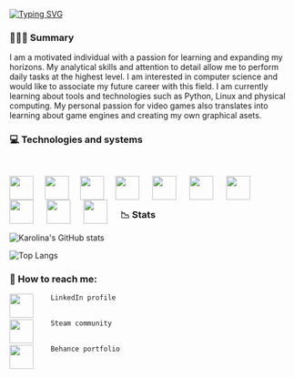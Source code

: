 
<!-- <p align="center">
  <img width="300" height="300" src="https://user-images.githubusercontent.com/68974023/208530672-9149f879-4404-4a70-9a2c-4a17f8c02a22.png">
</p> -->
  


[![Typing SVG](https://readme-typing-svg.demolab.com?font=consolas&weight=500&size=60&pause=1000&color=000000AA&background=7BA1F100&center=true&vCenter=true&width=435&lines=Karolina+Sas)](https://git.io/typing-svg)

<h3> 👩🏻‍💻 Summary </h3>


I am a motivated individual with a passion for learning and expanding my horizons. 
My analytical skills and attention to detail allow me to perform daily tasks at the highest level. 
I am interested in computer science and would like to associate my future career with this field.
I am currently learning about tools and technologies such as Python, Linux and physical computing. 
My personal passion for video games also translates into learning about game engines and creating my own graphical asets.

<h3> 💻 Technologies and systems </h3><br />



<p align="center">
<img align="left" img height="42" width="42" style="margin-right: 20px;" src="https://cdn.simpleicons.org/Linux/E582D8" /> 
<img align="left" img height="42" width="42" style="margin-right: 20px;" src="https://cdn.simpleicons.org/Windows/E582D8" /> 
<img align="left" img height="42" width="42" style="margin-right: 20px;"  src="https://cdn.simpleicons.org/Raspberrypi/E582D8" />
<img align="left" img height="42" width="42" style="padding-right:20px;"  src="https://cdn.simpleicons.org/Python/E582D8" />
<img align="left" img height="42" width="42" style="padding-right:20px;"  src="https://cdn.simpleicons.org/mySQL/E582D8" />
<img align="left" img height="42" width="42" style="padding-right:20px;"  src="https://cdn.simpleicons.org/CSS3/E582D8" />
<img align="left" img height="42" width="42" style="padding-right:20px;"  src="https://cdn.simpleicons.org/HTML5/E582D8" />
<img align="left" img height="42" width="42" style="padding-right:20px;"  src="https://cdn.simpleicons.org/Wireshark/E582D8" />
<img align="left" img height="42" width="42" style="padding-right:20px;"  src="https://cdn.simpleicons.org/Unity/E582D8" />
<img align="left" img height="42" width="42" style="padding-right:20px;"  src="https://cdn.simpleicons.org/Github/E582D8" />
 </p>

<br />
  
<br />
 <h3>📉 Stats</h3>


![Karolina's GitHub stats](https://github-readme-stats.vercel.app/api?username=karolina-sas&show_icons=true&theme=cobalt)


![Top Langs](https://github-readme-stats.vercel.app/api/top-langs/?username=karolina-sas&theme=cobalt)






<h3> 📳 How to reach me:</h3>

[<img align="left" img height="42" width="42" style="padding-right:20px;"  src="https://cdn.simpleicons.org/Linkedin/7BA1F1" />](https://www.linkedin.com/in/https://www.linkedin.com/in/karolina-sas//) ``` LinkedIn profile```
<br/><br/>
 
[<img align="left" img height="42" width="42" style="padding-right:20px;"  src="https://cdn.simpleicons.org/Steam/7BA1F1" />](https://steamcommunity.com/profiles/76561198830860627/) ``` Steam community``` 
<br/><br/>
 
[<img align="left" img height="42" width="42" style="padding-right:20px;"  src="https://cdn.simpleicons.org/Behance/7BA1F1" />](https://www.behance.net/karolinasas/projects)  ``` Behance portfolio``` 





 
<!--
**Karolina-Sas/Karolina-Sas** is a ✨ _special_ ✨ repository because its `README.md` (this file) appears on your GitHub profile.

Here are some ideas to get you started:



- 🔭 I’m currently working on ...
- 🌱 I’m currently learning ...
- 👯 I’m looking to collaborate on ...
- 🤔 I’m looking for help with ...
- 💬 Ask me about ...
- 📫 How to reach me: ...
- 😄 Pronouns: ...
- ⚡ Fun fact: ...
-->
